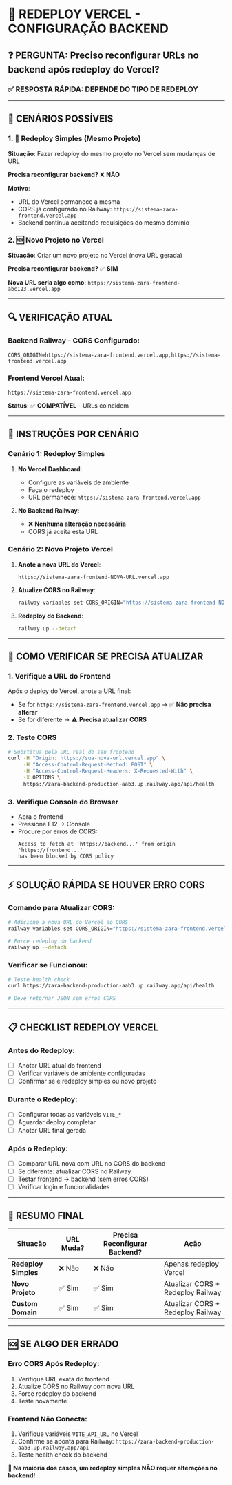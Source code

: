 # 🔄 REDEPLOY VERCEL - CONFIGURAÇÃO BACKEND

## ❓ PERGUNTA: Preciso reconfigurar URLs no backend após redeploy do Vercel?

### ✅ RESPOSTA RÁPIDA: **DEPENDE DO TIPO DE REDEPLOY**

---

## 🎯 CENÁRIOS POSSÍVEIS

### 1. 🔄 **Redeploy Simples (Mesmo Projeto)**
**Situação**: Fazer redeploy do mesmo projeto no Vercel sem mudanças de URL

**Precisa reconfigurar backend?** ❌ **NÃO**

**Motivo**: 
- URL do Vercel permanece a mesma
- CORS já configurado no Railway: `https://sistema-zara-frontend.vercel.app`
- Backend continua aceitando requisições do mesmo domínio

### 2. 🆕 **Novo Projeto no Vercel**
**Situação**: Criar um novo projeto no Vercel (nova URL gerada)

**Precisa reconfigurar backend?** ✅ **SIM**

**Nova URL seria algo como**: `https://sistema-zara-frontend-abc123.vercel.app`

---

## 🔍 VERIFICAÇÃO ATUAL

### Backend Railway - CORS Configurado:
```
CORS_ORIGIN=https://sistema-zara-frontend.vercel.app,https://sistema-frontend.vercel.app
```

### Frontend Vercel Atual:
```
https://sistema-zara-frontend.vercel.app
```

**Status**: ✅ **COMPATÍVEL** - URLs coincidem

---

## 🚀 INSTRUÇÕES POR CENÁRIO

### Cenário 1: Redeploy Simples

1. **No Vercel Dashboard**:
   - Configure as variáveis de ambiente
   - Faça o redeploy
   - URL permanece: `https://sistema-zara-frontend.vercel.app`

2. **No Backend Railway**:
   - ❌ **Nenhuma alteração necessária**
   - CORS já aceita esta URL

### Cenário 2: Novo Projeto Vercel

1. **Anote a nova URL do Vercel**:
   ```
   https://sistema-zara-frontend-NOVA-URL.vercel.app
   ```

2. **Atualize CORS no Railway**:
   ```bash
   railway variables set CORS_ORIGIN="https://sistema-zara-frontend-NOVA-URL.vercel.app,https://sistema-zara-frontend.vercel.app"
   ```

3. **Redeploy do Backend**:
   ```bash
   railway up --detach
   ```

---

## 🔧 COMO VERIFICAR SE PRECISA ATUALIZAR

### 1. **Verifique a URL do Frontend**
Após o deploy do Vercel, anote a URL final:
- Se for `https://sistema-zara-frontend.vercel.app` → ✅ **Não precisa alterar**
- Se for diferente → ⚠️ **Precisa atualizar CORS**

### 2. **Teste CORS**
```bash
# Substitua pela URL real do seu frontend
curl -H "Origin: https://sua-nova-url.vercel.app" \
     -H "Access-Control-Request-Method: POST" \
     -H "Access-Control-Request-Headers: X-Requested-With" \
     -X OPTIONS \
     https://zara-backend-production-aab3.up.railway.app/api/health
```

### 3. **Verifique Console do Browser**
- Abra o frontend
- Pressione F12 → Console
- Procure por erros de CORS:
  ```
  Access to fetch at 'https://backend...' from origin 'https://frontend...' 
  has been blocked by CORS policy
  ```

---

## ⚡ SOLUÇÃO RÁPIDA SE HOUVER ERRO CORS

### Comando para Atualizar CORS:
```bash
# Adicione a nova URL do Vercel ao CORS
railway variables set CORS_ORIGIN="https://sistema-zara-frontend.vercel.app,https://SUA-NOVA-URL.vercel.app"

# Force redeploy do backend
railway up --detach
```

### Verificar se Funcionou:
```bash
# Teste health check
curl https://zara-backend-production-aab3.up.railway.app/api/health

# Deve retornar JSON sem erros CORS
```

---

## 📋 CHECKLIST REDEPLOY VERCEL

### Antes do Redeploy:
- [ ] Anotar URL atual do frontend
- [ ] Verificar variáveis de ambiente configuradas
- [ ] Confirmar se é redeploy simples ou novo projeto

### Durante o Redeploy:
- [ ] Configurar todas as variáveis `VITE_*`
- [ ] Aguardar deploy completar
- [ ] Anotar URL final gerada

### Após o Redeploy:
- [ ] Comparar URL nova com URL no CORS do backend
- [ ] Se diferente: atualizar CORS no Railway
- [ ] Testar frontend → backend (sem erros CORS)
- [ ] Verificar login e funcionalidades

---

## 🎯 RESUMO FINAL

| Situação | URL Muda? | Precisa Reconfigurar Backend? | Ação |
|----------|-----------|-------------------------------|-------|
| **Redeploy Simples** | ❌ Não | ❌ Não | Apenas redeploy Vercel |
| **Novo Projeto** | ✅ Sim | ✅ Sim | Atualizar CORS + Redeploy Railway |
| **Custom Domain** | ✅ Sim | ✅ Sim | Atualizar CORS + Redeploy Railway |

---

## 🆘 SE ALGO DER ERRADO

### Erro CORS Após Redeploy:
1. Verifique URL exata do frontend
2. Atualize CORS no Railway com nova URL
3. Force redeploy do backend
4. Teste novamente

### Frontend Não Conecta:
1. Verifique variáveis `VITE_API_URL` no Vercel
2. Confirme se aponta para Railway: `https://zara-backend-production-aab3.up.railway.app/api`
3. Teste health check do backend

**🎉 Na maioria dos casos, um redeploy simples NÃO requer alterações no backend!**